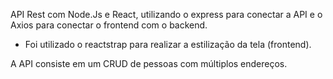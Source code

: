 API Rest com Node.Js e React, utilizando o express para conectar a API e o Axios para conectar o frontend com o backend.
* Foi utilizado o reactstrap para realizar a estilização da tela (frontend).

A API consiste em um CRUD de pessoas com múltiplos endereços.
